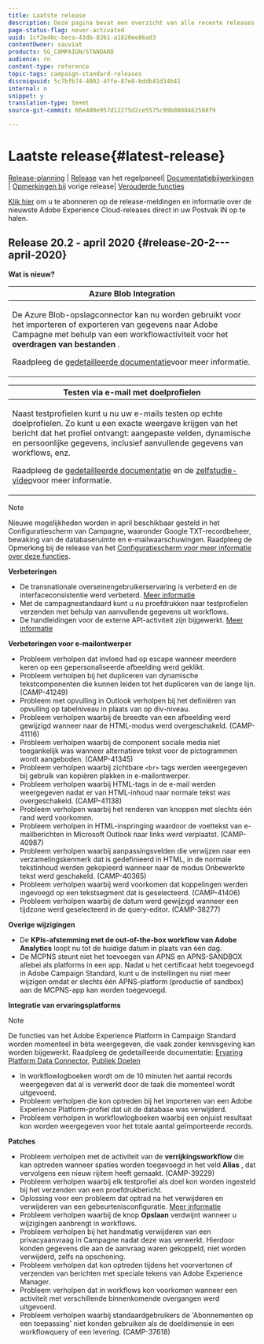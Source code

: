```yaml
---
title: Laatste release
description: Deze pagina bevat een overzicht van alle recente releases van Adobe Campaign Standard.
page-status-flag: never-activated
uuid: 1cf2e40c-beca-43db-8261-a1820ee86ad3
contentOwner: sauviat
products: SG_CAMPAIGN/STANDARD
audience: rn
content-type: reference
topic-tags: campaign-standard-releases
discoiquuid: 5c7bfb74-4002-4ffe-87e8-bddb41d34b41
internal: n
snippet: y
translation-type: tm+mt
source-git-commit: 66e480e957d12275d2ce5575c99b0808462588f9

---
```



# Laatste release{#latest-release}

[Release-planning](https://helpx.adobe.com/campaign/kb/acs-release-planning.html) | [Release](https://docs.adobe.com/content/help/en/control-panel/using/release-notes.html) van het regelpaneel| [Documentatiebijwerkingen](../../rn/using/documentation-updates.md) | [Opmerkingen bij](../../rn/using/release-notes-2019.md) vorige release| [Verouderde functies](https://helpx.adobe.com/campaign/kb/acs-deprecated-and-removed-features.html)

[Klik hier](http://amc-mkt-prod1-t.adobe-campaign.com/lp/LP25?service=%40rZ5cqp2DgNzrgz0alKPInakNbPSTeJYozZYnS7Wbs802u4GlISkHZX4omtK00nAU6xzZ6luEWQzr7kQ9pkCwJYumWkU) om u te abonneren op de release-meldingen en informatie over de nieuwste Adobe Experience Cloud-releases direct in uw Postvak IN op te halen.

## Release 20.2 - april 2020 {#release-20-2---april-2020}

**Wat is nieuw?**

<table> 
 <thead> 
  <tr> 
   <th> <strong>Azure Blob Integration</strong><br /> </th> 
  </tr> 
 </thead> 
 <tbody> 
  <tr> 
   <td> <p>De Azure Blob-opslagconnector kan nu worden gebruikt voor het importeren of exporteren van gegevens naar Adobe Campagne met behulp van een workflowactiviteit voor het <strong>overdragen van bestanden</strong> . </p>
    <p>Raadpleeg de <a href="../../administration/using/external-accounts.md#microsoft-azure-external-account">gedetailleerde documentatie</a>voor meer informatie.</p>
   </td> 
  </tr> 
 </tbody> 
</table>

<table> 
 <thead> 
  <tr> 
   <th> <strong>Testen via e-mail met doelprofielen</strong><br /> </th> 
  </tr> 
 </thead> 
 <tbody> 
  <tr> 
   <td> <p>Naast testprofielen kunt u nu uw e-mails testen op echte doelprofielen. Zo kunt u een exacte weergave krijgen van het bericht dat het profiel ontvangt: aangepaste velden, dynamische en persoonlijke gegevens, inclusief aanvullende gegevens van workflows, enz. </p>
    <p>Raadpleeg de <a href="../../sending/using/testing-messages-using-target.md">gedetailleerde documentatie</a> en de <a href="https://docs.adobe.com/content/help/en/campaign-standard-learn/tutorials/communication-channels/email/profile-substitution.html">zelfstudie-video</a>voor meer informatie. </p>
   </td> 
  </tr> 
 </tbody> 
</table>

>[!NOTE]
>
>Nieuwe mogelijkheden worden in april beschikbaar gesteld in het Configuratiescherm van Campagne, waaronder Google TXT-recordbeheer, bewaking van de databaseruimte en e-mailwaarschuwingen. Raadpleeg de Opmerking bij de release van het [Configuratiescherm voor meer informatie over deze functies](https://docs.adobe.com/content/help/en/control-panel/using/release-notes.html).

**Verbeteringen**

* De transnationale overseinengebruikerservaring is verbeterd en de interfaceconsistentie werd verbeterd. [Meer informatie](../../channels/using/about-transactional-messaging.md)
* Met de campagnestandaard kunt u nu proefdrukken naar testprofielen verzenden met behulp van aanvullende gegevens uit workflows.
* De handleidingen voor de externe API-activiteit zijn bijgewerkt. [Meer informatie](../../automating/using/external-api.md)

**Verbeteringen voor e-mailontwerper**

* Probleem verholpen dat invloed had op escape wanneer meerdere keren op een gepersonaliseerde afbeelding werd geklikt.
* Probleem verholpen bij het dupliceren van dynamische tekstcomponenten die kunnen leiden tot het dupliceren van de lange lijn. (CAMP-41249)
* Probleem met opvulling in Outlook verholpen bij het definiëren van opvulling op tabelniveau in plaats van op div-niveau.
* Probleem verholpen waarbij de breedte van een afbeelding werd gewijzigd wanneer naar de HTML-modus werd overgeschakeld. (CAMP-41116)
* Probleem verholpen waarbij de component sociale media niet toegankelijk was wanneer alternatieve tekst voor de pictogrammen wordt aangeboden. (CAMP-41345)
* Probleem verholpen waarbij zichtbare `<br>` tags werden weergegeven bij gebruik van kopiëren plakken in e-mailontwerper.
* Probleem verholpen waarbij HTML-tags in de e-mail werden weergegeven nadat er van HTML-inhoud naar normale tekst was overgeschakeld. (CAMP-41138)
* Probleem verholpen waarbij het renderen van knoppen met slechts één rand werd voorkomen.
* Probleem verholpen in HTML-inspringing waardoor de voettekst van e-mailberichten in Microsoft Outlook naar links werd verplaatst. (CAMP-40987)
* Probleem verholpen waarbij aanpassingsvelden die verwijzen naar een verzamelingskenmerk dat is gedefinieerd in HTML, in de normale tekstinhoud werden gekopieerd wanneer naar de modus Onbewerkte tekst werd geschakeld. (CAMP-40365)
* Probleem verholpen waarbij werd voorkomen dat koppelingen werden ingevoegd op een tekstsegment dat is geselecteerd. (CAMP-41406)
* Probleem verholpen waarbij de datum werd gewijzigd wanneer een tijdzone werd geselecteerd in de query-editor. (CAMP-38277)

**Overige wijzigingen**

* De **KPIs-afstemming met de out-of-the-box workflow van Adobe Analytics** loopt nu tot de huidige datum in plaats van één dag.
* De MCPNS steunt niet het toevoegen van APNS en APNS-SANDBOX allebei als platforms in een app. Nadat u het certificaat hebt toegevoegd in Adobe Campaign Standard, kunt u de instellingen nu niet meer wijzigen omdat er slechts één APNS-platform (productie of sandbox) aan de MCPNS-app kan worden toegevoegd.

**Integratie van ervaringsplatforms**

>[!NOTE]
>
>De functies van het Adobe Experience Platform in Campaign Standard worden momenteel in bèta weergegeven, die vaak zonder kennisgeving kan worden bijgewerkt. Raadpleeg de gedetailleerde documentatie: [Ervaring Platform Data Connector](../../administration/using/aep-about-data-connector.md), [Publiek Doelen](../../audiences/using/aep-about-audience-destinations-service.md)

* In workflowlogboeken wordt om de 10 minuten het aantal records weergegeven dat al is verwerkt door de taak die momenteel wordt uitgevoerd.
* Probleem verholpen die kon optreden bij het importeren van een Adobe Experience Platform-profiel dat uit de database was verwijderd.
* Probleem verholpen in workflowlogboeken waarbij een onjuist resultaat kon worden weergegeven voor het totale aantal geïmporteerde records.

**Patches**

* Probleem verholpen met de activiteit van de **verrijkingsworkflow** die kan optreden wanneer spaties worden toegevoegd in het veld **Alias** , dat vervolgens een nieuw rijitem heeft gemaakt. (CAMP-39229)
* Probleem verholpen waarbij elk testprofiel als doel kon worden ingesteld bij het verzenden van een proefdrukbericht.
* Oplossing voor een probleem dat optrad na het verwijderen en verwijderen van een gebeurtenisconfiguratie. [Meer informatie](../../administration/using/configuring-transactional-messaging.md#deleting-an-event)
* Probleem verholpen waarbij de knop **Opslaan** verdwijnt wanneer u wijzigingen aanbrengt in workflows.
* Probleem verholpen bij het handmatig verwijderen van een privacyaanvraag in Campagne nadat deze was verwerkt. Hierdoor konden gegevens die aan de aanvraag waren gekoppeld, niet worden verwijderd, zelfs na opschoning.
* Probleem verholpen dat kon optreden tijdens het voorvertonen of verzenden van berichten met speciale tekens van Adobe Experience Manager.
* Probleem verholpen dat in workflows kon voorkomen wanneer een activiteit met verschillende binnenkomende overgangen werd uitgevoerd.
* Probleem verholpen waarbij standaardgebruikers de &#39;Abonnementen op een toepassing&#39; niet konden gebruiken als de doeldimensie in een workflowquery of een levering. (CAMP-37618)